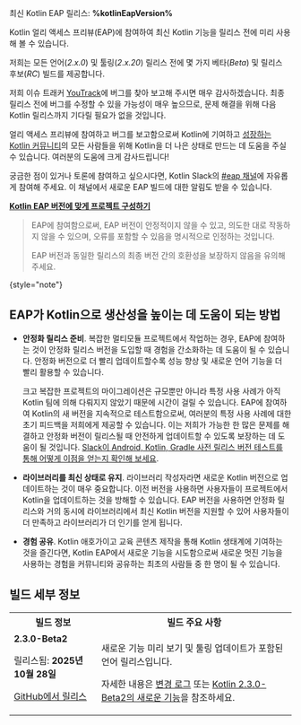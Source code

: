 [//]: # (title: Kotlin 얼리 액세스 프리뷰 참여)

<tldr>
    <p>최신 Kotlin EAP 릴리스: <strong>%kotlinEapVersion%</strong></p>
</tldr>

Kotlin 얼리 액세스 프리뷰(EAP)에 참여하여 최신 Kotlin 기능을 릴리스 전에 미리 사용해 볼 수 있습니다.

저희는 모든 언어(_2.x.0_) 및 툴링(_2.x.20_) 릴리스 전에 몇 가지 베타(_Beta_) 및 릴리스 후보(_RC_) 빌드를 제공합니다.

저희 이슈 트래커 [YouTrack](https://kotl.in/issue)에 버그를 찾아 보고해 주시면 매우 감사하겠습니다. 최종 릴리스 전에 버그를 수정할 수 있을 가능성이 매우 높으므로, 문제 해결을 위해 다음 Kotlin 릴리스까지 기다릴 필요가 없을 것입니다.

얼리 액세스 프리뷰에 참여하고 버그를 보고함으로써 Kotlin에 기여하고 [성장하는 Kotlin 커뮤니티](https://kotlinlang.org/community/)의 모든 사람들을 위해 Kotlin을 더 나은 상태로 만드는 데 도움을 주실 수 있습니다. 여러분의 도움에 크게 감사드립니다!

궁금한 점이 있거나 토론에 참여하고 싶으시다면, Kotlin Slack의 [#eap 채널](https://app.slack.com/client/T09229ZC6/C0KLZSCHF)에 자유롭게 참여해 주세요. 이 채널에서 새로운 EAP 빌드에 대한 알림도 받을 수 있습니다.

**[Kotlin EAP 버전에 맞게 프로젝트 구성하기](configure-build-for-eap.md)**

> EAP에 참여함으로써, EAP 버전이 안정적이지 않을 수 있고, 의도한 대로 작동하지 않을 수 있으며, 오류를 포함할 수 있음을 명시적으로 인정하는 것입니다.
>
> EAP 버전과 동일한 릴리스의 최종 버전 간의 호환성을 보장하지 않음을 유의해 주세요.
>
{style="note"}

## EAP가 Kotlin으로 생산성을 높이는 데 도움이 되는 방법

*   **안정화 릴리스 준비**. 복잡한 멀티모듈 프로젝트에서 작업하는 경우, EAP에 참여하는 것이 안정화 릴리스 버전을 도입할 때 경험을 간소화하는 데 도움이 될 수 있습니다. 안정화 버전으로 더 빨리 업데이트할수록 성능 향상 및 새로운 언어 기능을 더 빨리 활용할 수 있습니다.

    크고 복잡한 프로젝트의 마이그레이션은 규모뿐만 아니라 특정 사용 사례가 아직 Kotlin 팀에 의해 다뤄지지 않았기 때문에 시간이 걸릴 수 있습니다. EAP에 참여하여 Kotlin의 새 버전을 지속적으로 테스트함으로써, 여러분의 특정 사용 사례에 대한 초기 피드백을 저희에게 제공할 수 있습니다. 이는 저희가 가능한 한 많은 문제를 해결하고 안정화 버전이 릴리스될 때 안전하게 업데이트할 수 있도록 보장하는 데 도움이 될 것입니다. [Slack이 Android, Kotlin, Gradle 사전 릴리스 버전 테스트를 통해 어떻게 이점을 얻는지 확인해 보세요](https://slack.engineering/shadow-jobs/).
*   **라이브러리를 최신 상태로 유지**. 라이브러리 작성자라면 새로운 Kotlin 버전으로 업데이트하는 것이 매우 중요합니다. 이전 버전을 사용하면 사용자들이 프로젝트에서 Kotlin을 업데이트하는 것을 방해할 수 있습니다. EAP 버전을 사용하면 안정화 릴리스와 거의 동시에 라이브러리에서 최신 Kotlin 버전을 지원할 수 있어 사용자들이 더 만족하고 라이브러리가 더 인기를 얻게 됩니다.
*   **경험 공유**. Kotlin 애호가이고 교육 콘텐츠 제작을 통해 Kotlin 생태계에 기여하는 것을 즐긴다면, Kotlin EAP에서 새로운 기능을 시도함으로써 새로운 멋진 기능을 사용하는 경험을 커뮤니티와 공유하는 최초의 사람들 중 한 명이 될 수 있습니다.

## 빌드 세부 정보

<!-- _현재 미리 보기 버전은 없습니다._ -->

<table>
    <tr>
        <th>빌드 정보</th>
        <th>빌드 주요 사항</th>
    </tr>
    <tr>
        <td><strong>2.3.0-Beta2</strong>
            <p>릴리스됨: <strong>2025년 10월 28일</strong></p>
            <p><a href="https://github.com/JetBrains/kotlin/releases/tag/v2.3.0-Beta2" target="_blank">GitHub에서 릴리스</a></p>
        </td>
        <td>
            <p>새로운 기능 미리 보기 및 툴링 업데이트가 포함된 언어 릴리스입니다.</p>
            <p>자세한 내용은 <a href="https://github.com/JetBrains/kotlin/releases/tag/v2.3.0-Beta2">변경 로그</a> 또는 <a href="whatsnew-eap.md">Kotlin 2.3.0-Beta2의 새로운 기능</a>을 참조하세요.</p>
        </td>
    </tr>
</table>